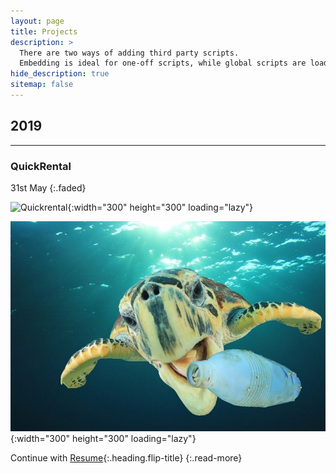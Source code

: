 ```yaml
---
layout: page
title: Projects
description: >
  There are two ways of adding third party scripts.
  Embedding is ideal for one-off scripts, while global scripts are loaded on every page.
hide_description: true
sitemap: false
---
```


## 2019
***
### QuickRental 
31st May
{:.faded}
<!-- GIFs -->
![Quickrental](images/projects/quickrental_icon.gif){:width="300" height="300" loading="lazy"} 

<!-- https://github.com/quickrentalteam -->

![AntiPlasti](images/projects/antiplasti.jpg){:width="300" height="300" loading="lazy"}

<!-- https://github.com/antiplasti -->


Continue with [Resume](resume.md){:.heading.flip-title}
{:.read-more}
